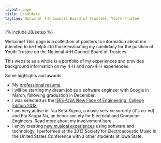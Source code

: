```yaml
---
layout: page
title: Candidate
tagline: National 4-H Council Board of Trustees, Youth Trustee
---
```

{% include JB/setup %}

Welcome! This page is a collection of pointers to information about me intended to be helpful to those evaluating my candidacy for the position of Youth Trustee on the National 4-H Council Board of Trustees.  

This website as a whole is a portfolio of my experiences and provides background information on my 4-H and non-4-H experiences.  

Some highlights and awards:  
- My [professional resume](/files/ullerich-resume.pdf).
- I will be starting my dream job as a software engineer with Google in March, following graduation in December.  
- I was selected as the [IEEE-USA New Face of Engineering: College Edition 2013](http://www.nxtbook.com/nxtbooks/ieeeusa/ieeeusa_summer13/index.php#/36)  
- I am very active in Tau Beta Sigma, a music service sorority (it's co-ed) and Eta Kappa Nu, an honor society for Electrical and Computer Engineers. Read more about my involvement [here](http://www.curtisullerich.com/experience/leadership.html)  
- I enjoy creating [new musical experiences](/music-technology/overview.html) using software and technology. I performed at the 2013 Society for Electroacoustic Music in the United States Conference with a other students at Iowa State.  
